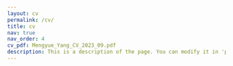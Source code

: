 ```yaml
---
layout: cv
permalink: /cv/
title: cv
nav: true
nav_order: 4
cv_pdf: Mengyue_Yang_CV_2023_09.pdf
description: This is a description of the page. You can modify it in 'pages/_cv.md'. You can also change or remove the top pdf download button.
---
```

